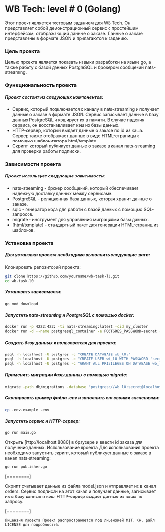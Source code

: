 # WB Tech: level # 0 (Golang)
Этот проект является тестовым заданием для WB Tech. Он представляет собой демонстрационный сервис с простейшим интерфейсом, отображающий данные о заказе. Данные о заказе представлены в формате JSON и прилагаются к заданию.

### Цель проекта
Целью проекта является показать навыки разработки на языке go, а также работу с базой данных PostgreSQL и брокером сообщений nats-streaming.

### Функциональность проекта
##### Проект состоит из следующих компонентов:

- Сервис, который подключается к каналу в nats-streaming и получает данные о заказе в формате JSON. Сервис записывает данные в базу данных PostgreSQL и кэширует их в памяти. В случае падения сервиса, он восстанавливает кэш из базы данных.
- HTTP-сервер, который выдает данные о заказе по id из кэша. Сервер также отображает данные в виде HTML-страницы с помощью шаблонизатора html/template.
- Скрипт, который публикует данные о заказе в канал nats-streaming для проверки работы подписки.

### Зависимости проекта
##### Проект использует следующие зависимости:

- nats-streaming - брокер сообщений, который обеспечивает надежную доставку данных между сервисами.
- PostgreSQL - реляционная база данных, которая хранит данные о заказе.
- sqlc - генератор кода для работы с базой данных с помощью SQL-запросов.
- migrate - инструмент для управления миграциями базы данных.
- [html/template] - стандартный пакет для генерации HTML-страниц из шаблонов.

### Установка проекта
##### Для установки проекта необходимо выполнить следующие шаги:

Клонировать репозиторий проекта:
```bash
git clone https://github.com/yourname/wb-task-l0.git
cd wb-task-l0
```

##### Установить зависимости:
```bash
go mod download

```
##### Запустить nats-streaming и PostgreSQL с помощью docker:
```bash
docker run -p 4222:4222 -ti nats-streaming:latest -cid my_cluster 
docker run -d --name postgresql_container -e POSTGRES_PASSWORD=secret -p 5432:5432 postgres
```

##### Создать базу данных и пользователя для проекта:
```bash
psql -h localhost -U postgres -c "CREATE DATABASE wb_l0;"
psql -h localhost -U postgres -c "CREATE USER wb_l0 WITH PASSWORD 'secret';"
psql -h localhost -U postgres -c "GRANT ALL PRIVILEGES ON DATABASE wb_l0 TO wb_l0;"
```

##### Применить миграции базы данных с помощью migrate:
```bash
migrate -path db/migrations -database "postgres://wb_l0:secret@localhost:5432/wb_l0?sslmode=disable" -verbose up
```

##### Скопировать пример файла .env и заполнить его своими значениями:
```bash
cp .env.example .env
```

##### Запустить сервис и HTTP-сервер:
```bash
go run main.go

```
Открыть [http://localhost:8080] в браузере и ввести id заказа для получения данных.
Использование проекта
Для использования проекта необходимо запустить скрипт, который публикует данные о заказе в канал nats-streaming:

```bash
go run publisher.go

```

[========]

Скрипт считывает данные из файла model.json и отправляет их в канал orders. Сервис подписан на этот канал и получает данные, записывает их в базу данных и кэш. HTTP-сервер выдает данные из кэша по запросу.

[========]

`Лицензия проекта
Проект распространяется под лицензией MIT. См. файл LICENSE для подробностей.`